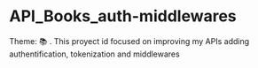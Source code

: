 # API_Books_auth-middlewares
Theme: 📚 .  This proyect id focused on improving my APIs adding authentification, tokenization and middlewares 
